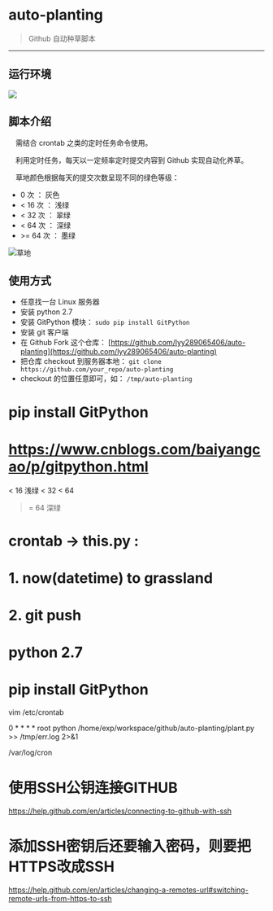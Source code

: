 # auto-planting
> Github 自动种草脚本

------

## 运行环境

![](https://img.shields.io/badge/Python-2.7%2B-brightgreen.svg)


## 脚本介绍

　需结合 crontab 之类的定时任务命令使用。

　利用定时任务，每天以一定频率定时提交内容到 Github 实现自动化养草。

　草地颜色根据每天的提交次数呈现不同的绿色等级：

- 0 次 ： 灰色
- &lt; 16 次 ： 浅绿
- &lt; 32 次 ： 翠绿
- &lt; 64 次 ： 深绿
- &gt;= 64 次 ： 墨绿

![草地](https://raw.githubusercontent.com/lyy289065406/auto-planting/master/imgs/grassland.png?token=AECAHH4R4EIJIJ5H67CB4TS5IRM2S)


## 使用方式

- 任意找一台 Linux 服务器
- 安装 python 2.7
- 安装 GitPython 模块： `sudo pip install GitPython`
- 安装 git 客户端
- 在 Github Fork 这个仓库： [https://github.com/lyy289065406/auto-planting](https://github.com/lyy289065406/auto-planting)
- 把仓库 checkout 到服务器本地： `git clone https://github.com/your_repo/auto-planting`
- checkout 的位置任意即可，如： `/tmp/auto-planting`



# pip install GitPython
# https://www.cnblogs.com/baiyangcao/p/gitpython.html


< 16 浅绿
< 32
< 64 
>= 64 深绿

# crontab -> this.py : 
# 1. now(datetime) to grassland 
# 2. git push

# python 2.7
# pip install GitPython
vim /etc/crontab

0 * * * * root python /home/exp/workspace/github/auto-planting/plant.py >> /tmp/err.log 2>&1

/var/log/cron


# 使用SSH公钥连接GITHUB
https://help.github.com/en/articles/connecting-to-github-with-ssh

# 添加SSH密钥后还要输入密码，则要把HTTPS改成SSH
https://help.github.com/en/articles/changing-a-remotes-url#switching-remote-urls-from-https-to-ssh
